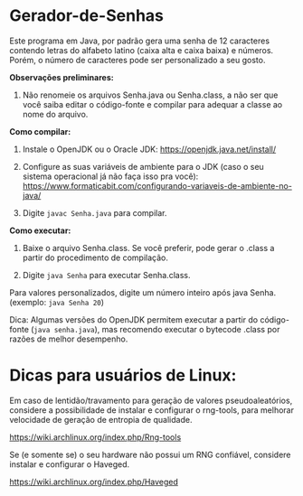 # Gerador-de-Senhas
Este programa em Java, por padrão gera uma senha de 12 caracteres contendo letras do alfabeto latino (caixa alta e caixa baixa) e números. Porém, o número de caracteres pode ser personalizado a seu gosto.

**Observações preliminares:**

1) Não renomeie os arquivos Senha.java ou Senha.class, a não ser que você saiba editar o código-fonte e compilar para adequar a classe ao nome do arquivo.

**Como compilar:**

1) Instale o OpenJDK ou o Oracle JDK: https://openjdk.java.net/install/

2) Configure as suas variáveis de ambiente para o JDK (caso o seu sistema operacional já não faça isso pra você): https://www.formaticabit.com/configurando-variaveis-de-ambiente-no-java/

3) Digite `javac Senha.java` para compilar.

**Como executar:**

1) Baixe o arquivo Senha.class. Se você preferir, pode gerar o .class a partir do procedimento de compilação.

2) Digite `java Senha` para executar Senha.class.

Para valores personalizados, digite um número inteiro após java Senha. (exemplo: `java Senha 20`)

Dica: Algumas versões do OpenJDK permitem executar a partir do código-fonte (`java senha.java`), mas recomendo executar o bytecode .class por razões de melhor desempenho.

<h1>Dicas para usuários de Linux: </h1>

Em caso de lentidão/travamento para geração de valores pseudoaleatórios, considere a possibilidade de instalar e configurar o rng-tools, para melhorar velocidade de geração de entropia de qualidade.

https://wiki.archlinux.org/index.php/Rng-tools

Se (e somente se) o seu hardware não possui um RNG confiável, considere instalar e configurar o Haveged.

https://wiki.archlinux.org/index.php/Haveged
